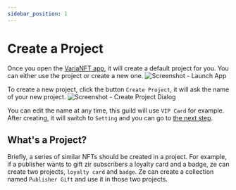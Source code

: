 ```yaml
---
sidebar_position: 1
---
```


# Create a Project
Once you open the [VariaNFT app](https://app.varianft.studio/), it will create a default project for you. You can either use the project or create a new one.
![Screenshot - Launch App](/img/getting-started/launch-app.png)

To create a new project, click the button `Create Project`, it will ask the name of your new project.
![Screenshot - Create Project Dialog](/img/getting-started/create-a-project.png)

You can edit the name at any time, this guild will use `VIP Card` for example. After creating, it will switch to `Setting` and you can go to [the next step](/docs/getting-started/configure-a-project).

## What's a Project?
Briefly, a series of similar NFTs should be created in a project. For example, if a publisher wants to gift zir subscribers a loyalty card and a badge, ze can create two projects, `loyalty card` and `badge`. Ze can create a collection named `Publisher Gift` and use it in those two projects.